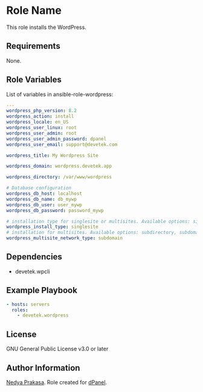 Role Name
=========

This role installs the WordPress.

Requirements
------------

None.

Role Variables
--------------

List of variables in ansible-role-wordpress:

```yaml
---
wordpress_php_version: 8.2
wordpress_action: install
wordpress_locale: en_US
wordpress_user_linux: root
wordpress_user_admin: root
wordpress_user_admin_password: dpanel
wordpress_user_email: support@devetek.com

wordpress_title: My Wordpress Site

wordpress_domain: wordpress.devetek.app

wordpress_directory: /var/www/wordpress

# Database configuration
wordpress_db_host: localhost
wordpress_db_name: db_mywp
wordpress_db_user: user_mywp
wordpress_db_password: password_mywp

# installation type for singlesite or multisites. Available options: singlesite, multisite
wordpress_install_type: singlesite
# installation for multisites. Available options: subdirectory, subdomain
wordpress_multisite_network_type: subdomain

```

Dependencies
------------

- devetek.wpcli

Example Playbook
----------------

```yaml
- hosts: servers
  roles:
    - devetek.wordpress
```

License
-------

GNU General Public License v3.0 or later

Author Information
------------------

[Nedya Prakasa]. Role created for [dPanel].

[dPanel]: https://cloud.terpusat.com/
[Nedya Prakasa]: https://github.com/prakasa1904
[devetek]: https://github.com/devetek